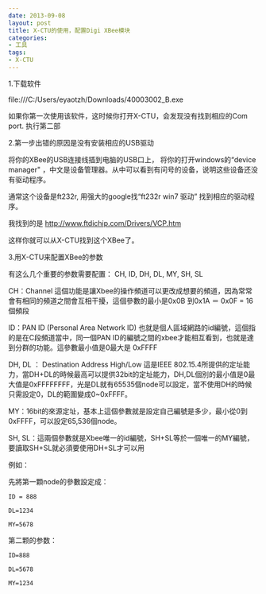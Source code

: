 ```yaml
---
date: 2013-09-08
layout: post
title: X-CTU的使用，配置Digi XBee模块
categories:
- 工具
tags:
- X-CTU
---
```



1.下载软件


file:///C:/Users/eyaotzh/Downloads/40003002_B.exe

如果你第一次使用该软件，这时候你打开X-CTU，会发现没有找到相应的Com port. 执行第二部


2.第一步出错的原因是没有安装相应的USB驱动


将你的XBee的USB连接线插到电脑的USB口上， 将你的打开windows的“device manager" ，中文是设备管理器。从中可以看到有问号的设备，说明这些设备还没有驱动程序。

通常这个设备是ft232r, 用强大的google找“ft232r win7 驱动” 找到相应的驱动程序。

我找到的是  http://www.ftdichip.com/Drivers/VCP.htm

这样你就可以从X-CTU找到这个XBee了。

3.用X-CTU来配置XBee的参数

有这么几个重要的参数需要配置： CH, ID, DH, DL, MY, SH, SL

CH：Channel 這個功能是讓Xbee的操作頻道可以更改成想要的頻道，因為常常會有相同的頻道之間會互相干擾，這個參數的最小是0x0B 到0x1A ＝ 0x0F = 16個頻段

ID：PAN ID (Personal Area Network ID) 也就是個人區域網路的id編號，這個指的是在C段頻道當中，同一個PAN ID的編號之間的xbee才能相互看到，也就是達到分群的功能。這參數最小值是0最大是 0xFFFF

DH, DL ： Destination Address High/Low 這是IEEE 802.15.4所提供的定址能力，當DH+DL的時候最高可以提供32bit的定址能力，DH,DL個別的最小值是0最大值是0xFFFFFFFF，光是DL就有65535個node可以設定，當不使用DH的時候只需設定0，DL的範圍變成0~0xFFFF。

MY：16bit的來源定址，基本上這個參數就是設定自己編號是多少，最小從0到0xFFFF，可以設定65,536個node。

SH, SL：這兩個參數就是Xbee唯一的id編號，SH+SL等於一個唯一的MY編號，要讀取SH+SL就必須要使用DH+SL才可以用


例如：

先將第一顆node的參數設定成：

	ID = 888

	DL=1234

	MY=5678


第二颗的参数：

	ID=888

	DL=5678

	MY=1234


